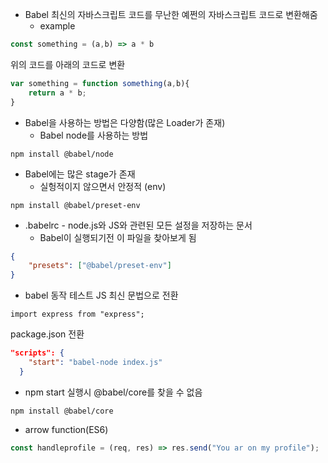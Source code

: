 - Babel
최신의 자바스크립트 코드를 무난한 예쩐의 자바스크립트 코드로 변환해줌
    - example
``` js
const something = (a,b) => a * b
```
위의 코드를 아래의 코드로 변환
```js
var something = function something(a,b){
    return a * b;
}
```
- Babel을 사용하는 방법은 다양함(많은 Loader가 존재)
  - Babel node를 사용하는 방법 
```!
npm install @babel/node
```
- Babel에는 많은 stage가 존재
  - 실헝적이지 않으면서 안정적 (env)
```!
npm install @babel/preset-env
```

- .babelrc - node.js와 JS와 관련된 모든 설정을 저장하는 문서
  - Babel이 실행되기전 이 파일을 찾아보게 됨
``` JSON
{
    "presets": ["@babel/preset-env"]
}
```
- babel 동작 테스트
JS 최신 문법으로 전환
```JS
import express from "express";
```
package.json 전환
```json
"scripts": {
    "start": "babel-node index.js"
  }
```
- npm start 실행시 @babel/core를 찾을 수 없음
```!
npm install @babel/core
```
- arrow function(ES6)
```js
const handleprofile = (req, res) => res.send("You ar on my profile");
```